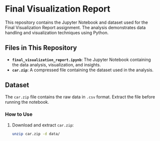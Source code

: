 # Final Visualization Report

This repository contains the Jupyter Notebook and dataset used for the Final Visualization Report assignment. The analysis demonstrates data handling and visualization techniques using Python.

## Files in This Repository

- **`final_visualization_report.ipynb`**: The Jupyter Notebook containing the data analysis, visualization, and insights.
- **`car.zip`**: A compressed file containing the dataset used in the analysis. 

## Dataset

The `car.zip` file contains the raw data in `.csv` format. Extract the file before running the notebook.

### How to Use
1. Download and extract `car.zip`:
   ```bash
   unzip car.zip -d data/

